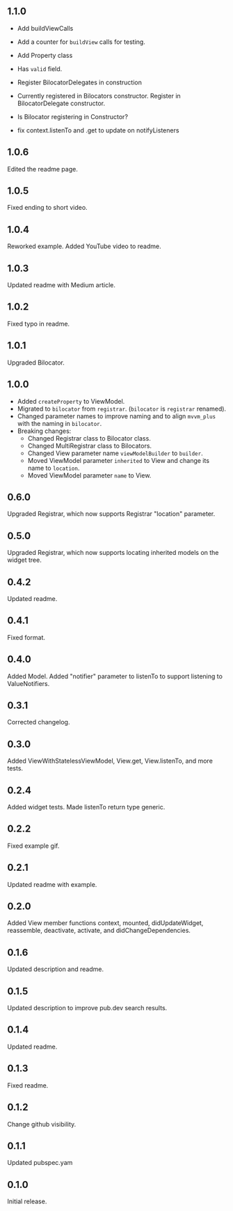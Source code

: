 ## 1.1.0
- Add buildViewCalls
- Add a counter for `buildView` calls for testing.

- Add Property class
- Has `valid` field.

- Register BilocatorDelegates in construction
- Currently registered in Bilocators constructor. Register in BilocatorDelegate constructor.
- Is Bilocator registering in Constructor?

- fix context.listenTo and .get to update on notifyListeners

## 1.0.6
Edited the readme page.

## 1.0.5
Fixed ending to short video.

## 1.0.4
Reworked example.
Added YouTube video to readme.

## 1.0.3
Updated readme with Medium article.

## 1.0.2
Fixed typo in readme.

## 1.0.1
Upgraded Bilocator.

## 1.0.0
- Added `createProperty` to ViewModel.
- Migrated to `bilocator` from `registrar`. (`bilocator` is `registrar` renamed).
- Changed parameter names to improve naming and to align `mvvm_plus` with the naming in `bilocator`.
- Breaking changes:
    - Changed Registrar class to Bilocator class.
    - Changed MultiRegistrar class to Bilocators.
    - Changed View parameter name `viewModelBuilder` to `builder`.
    - Moved ViewModel parameter `inherited` to View and change its name to `location`.
    - Moved ViewModel parameter `name` to View.

## 0.6.0
Upgraded Registrar, which now supports Registrar "location" parameter.

## 0.5.0
Upgraded Registrar, which now supports locating inherited models on the widget tree.

## 0.4.2
Updated readme.

## 0.4.1
Fixed format.

## 0.4.0
Added Model. Added "notifier" parameter to listenTo to support listening to ValueNotifiers.

## 0.3.1
Corrected changelog.

## 0.3.0
Added ViewWithStatelessViewModel, View.get, View.listenTo, and more tests.

## 0.2.4
Added widget tests. Made listenTo return type generic.

## 0.2.2
Fixed example gif.

## 0.2.1
Updated readme with example.

## 0.2.0
Added View member functions context, mounted, didUpdateWidget, reassemble, deactivate, activate, and
didChangeDependencies.

## 0.1.6
Updated description and readme.

## 0.1.5
Updated description to improve pub.dev search results.

## 0.1.4
Updated readme.

## 0.1.3
Fixed readme.

## 0.1.2
Change github visibility.

## 0.1.1
Updated pubspec.yam

## 0.1.0
Initial release.